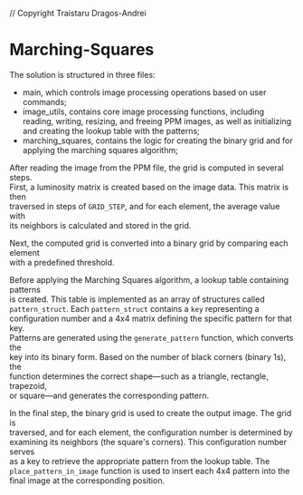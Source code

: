 // Copyright Traistaru Dragos-Andrei
# Marching-Squares

The solution is structured in three files:
  - main, which controls image processing operations based on user commands;
  - image_utils, contains core image processing functions, including reading, writing, resizing, 
  and freeing PPM images, as well as initializing and creating the lookup table with the patterns;
  - marching_squares, contains the logic for creating the binary grid and for applying the marching 
  squares algorithm;

After reading the image from the PPM file, the grid is computed in several steps.  
First, a luminosity matrix is created based on the image data. This matrix is then  
traversed in steps of `GRID_STEP`, and for each element, the average value with  
its neighbors is calculated and stored in the grid.  

Next, the computed grid is converted into a binary grid by comparing each element  
with a predefined threshold.  

Before applying the Marching Squares algorithm, a lookup table containing patterns  
is created. This table is implemented as an array of structures called  
`pattern_struct`. Each `pattern_struct` contains a `key` representing a  
configuration number and a 4x4 matrix defining the specific pattern for that key.  
Patterns are generated using the `generate_pattern` function, which converts the  
key into its binary form. Based on the number of black corners (binary 1s), the  
function determines the correct shape—such as a triangle, rectangle, trapezoid,  
or square—and generates the corresponding pattern.  

In the final step, the binary grid is used to create the output image. The grid is  
traversed, and for each element, the configuration number is determined by  
examining its neighbors (the square's corners). This configuration number serves  
as a key to retrieve the appropriate pattern from the lookup table. The  
`place_pattern_in_image` function is used to insert each 4x4 pattern into the  
final image at the corresponding position.  
